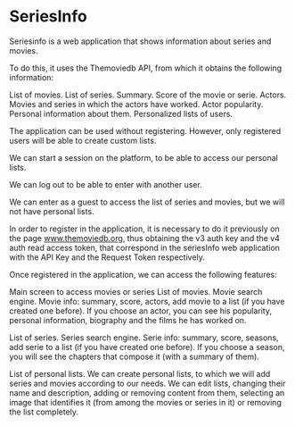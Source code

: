 # SeriesInfo

Seriesinfo is a web application that shows information about series and movies.

To do this, it uses the Themoviedb API, from which it obtains the following information:

List of movies.
List of series.
Summary.
Score of the movie or serie.
Actors.
Movies and series in which the actors have worked.
Actor popularity.
Personal information about them. 
Personalized lists of users.

The application can be used without registering. However, only registered users will be able to create custom lists.

We can start a session on the platform, to be able to access our personal lists.

We can log out to be able to enter with another user.

We can enter as a guest to access the list of series and movies, but we will not have personal lists.

In order to register in the application, it is necessary to do it previously on the page www.themoviedb.org, thus obtaining the v3 auth key and the v4 auth read access token, that correspond in the seriesInfo web application with the API Key and the Request Token respectively.

Once registered in the application, we can access the following features:

Main screen to access movies or series
List of movies.
Movie search engine.
Movie info: summary, score, actors, add movie to a list (if you have created one before).
If you choose an actor, you can see his popularity, personal information, biography and the films he has worked on.

List of series.
Series search engine.
Serie info: summary, score, seasons, add serie to a list (if you have created one before).
If you choose a season, you will see the chapters that compose it (with a summary of them).

List of personal lists. We can create personal lists, to which we will add series and movies according to our needs.
We can edit lists, changing their name and description, adding or removing content from them, selecting an image that identifies it (from among the movies or series in it) or removing the list completely.




